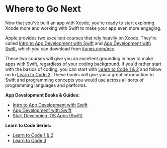 # Where to Go Next

Now that you've built an app with Xcode, you're ready to start exploring Xcode more and working with Swift to make your app even more engaging.

Apple provides two excellent courses that rely heavily on Xcode. They're called [Intro to App Development with Swift](https://itunes.apple.com/us/book/intro-to-app-development-with-swift/id1118575552?mt=11) and [App Development with Swift](https://itunes.apple.com/us/book/app-development-with-swift/id1219117996?mt=11), which you can download from [itunes.com/ecc](http://itunes.com/ecc).

These two courses will give you an excellent grounding in how to make apps with Swift, regardless of your coding background. If you'd rather start with the basics of coding, you can start with [Learn to Code 1 & 2](https://itunes.apple.com/us/book/swift-playgrounds-learn-to-code-1-2/id1118578018?mt=11) and follow on to [Learn to Code 3](https://itunes.apple.com/us/book/swift-playgrounds-learn-to-code-3/id1173709121?mt=11). These books will give you a great introduction to Swift and programming concepts you would use across all sorts of programming languages and platforms.

**App Development Books & Guides:**

* [Intro to App Development with Swift](https://itunes.apple.com/us/book/intro-to-app-development-with-swift/id1118575552?mt=11)
* [App Development with Swift](https://itunes.apple.com/us/book/app-development-with-swift/id1219117996?mt=11)
* [Start Developing iOS Apps \(Swift\)](https://developer.apple.com/library/content/referencelibrary/GettingStarted/DevelopiOSAppsSwift)

**Learn to Code Series:**

* [Learn to Code 1 & 2](https://itunes.apple.com/us/book/swift-playgrounds-learn-to-code-1-2/id1118578018?mt=11)
* [Learn to Code 3](https://itunes.apple.com/us/book/swift-playgrounds-learn-to-code-3/id1173709121?mt=11)



